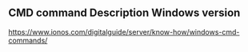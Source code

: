 ## CMD command	Description	Windows version

https://www.ionos.com/digitalguide/server/know-how/windows-cmd-commands/
